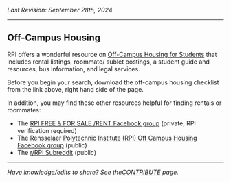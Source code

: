 _Last Revision: September 28th, 2024_

----------
## Off-Campus Housing

RPI offers a wonderful resource on [Off-Campus Housing for Students](https://sll.rpi.edu/campus-commons/campus-information-students) that includes rental listings, roommate/ sublet postings, a student guide and resources, bus information, and legal services.

Before you begin your search, download the off-campus housing checklist from the link above, right hand side of the page.

In addition, you may find these other resources helpful for finding rentals or roommates: 
- The [RPI FREE & FOR SALE /RENT Facebook group](https://www.facebook.com/groups/274708556950238/) (private, RPI verification required)
- The [Rensselaer Polytechnic Institute (RPI) Off Campus Housing Facebook group](https://www.facebook.com/groups/274708556950238/) (public)
- The [r/RPI Subreddit](https://www.reddit.com/r/RPI/) (public)


---
_Have knowledge/edits to share? See the[CONTRIBUTE](../CONTRIBUTE.md) page._